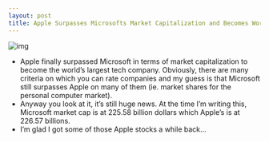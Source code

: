 ```yaml
---
layout: post
title: Apple Surpasses Microsofts Market Capitalization and Becomes Worlds Biggest Tech Company
---
```

![img](http://media.idownloadblog.com/wp-content/uploads/2010/05/microsoft-apple.png)
* Apple finally surpassed Microsoft in terms of market capitalization to become the world’s largest tech company. Obviously, there are many criteria on which you can rate companies and my guess is that Microsoft still surpasses Apple on many of them (ie. market shares for the personal computer market).
* Anyway you look at it, it’s still huge news. At the time I’m writing this, Microsoft market cap is at 225.58 billion dollars which Apple’s is at 226.57 billions.
* I’m glad I got some of those Apple stocks a while back…

